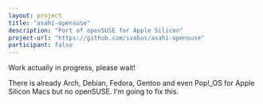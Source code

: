 ```yaml
---
layout: project
title: "asahi-opensuse"
description: "Port of openSUSE for Apple Silicon"
project-url: "https://github.com/ivabus/asahi-opensuse"
participant: false
---
```


Work actually in progress, please wait!

There is already Arch, Debian, Fedora, Gentoo and even Pop!_OS for Apple Silicon Macs but no openSUSE. I'm going to fix this.